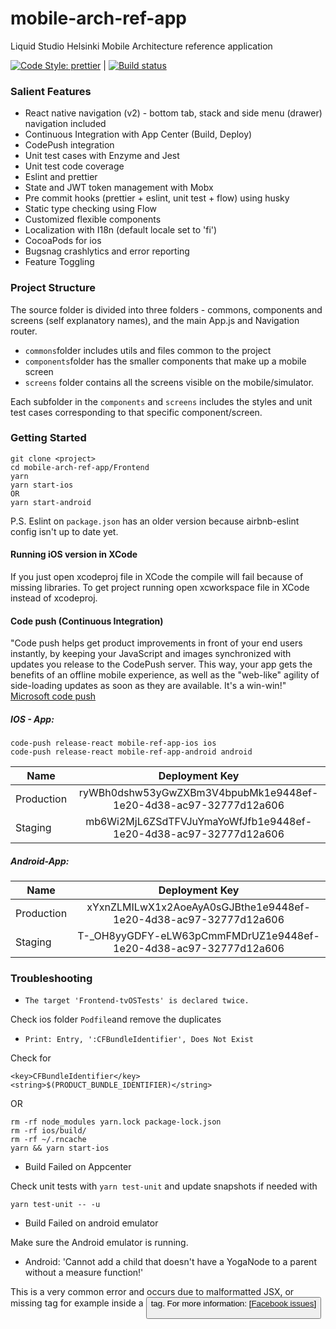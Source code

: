 # mobile-arch-ref-app
Liquid Studio Helsinki Mobile Architecture reference application

[![Code Style: prettier](https://img.shields.io/badge/code_style-prettier-ff69b4.svg?style=flat-square)](https://github.com/prettier/prettier)
|
[![Build status](https://build.appcenter.ms/v0.1/apps/a2d9ff42-741c-48da-a915-0dd186499637/branches/master/badge)](https://appcenter.ms)




### Salient Features

* React native navigation (v2) - bottom tab, stack and side menu (drawer) navigation included
* Continuous Integration with App Center (Build, Deploy)
* CodePush integration
* Unit test cases with Enzyme and Jest
* Unit test code coverage
* Eslint and prettier
* State and JWT token management with Mobx
* Pre commit hooks (prettier + eslint, unit test + flow) using husky
* Static type checking using Flow
* Customized flexible components
* Localization with I18n (default locale set to 'fi')
* CocoaPods for ios
* Bugsnag crashlytics and error reporting
* Feature Toggling

### Project Structure

The source folder is divided into three folders - commons, components and screens (self explanatory names), and the main App.js and Navigation router.

* `commons`folder includes utils and files common to the project
* `components`folder has the smaller components that make up a mobile screen
* `screens` folder contains all the screens visible on the mobile/simulator.

Each subfolder in the `components` and `screens` includes the styles and unit test cases corresponding to that specific component/screen.

### Getting Started

```
git clone <project>
cd mobile-arch-ref-app/Frontend
yarn
yarn start-ios
OR
yarn start-android
```

P.S. Eslint on `package.json` has an older version because airbnb-eslint config isn't up to date yet.

#### Running iOS version in XCode

If you just open xcodeproj file in XCode the compile will fail because of missing libraries. To get project running open xcworkspace file in XCode instead of xcodeproj.

#### Code push (Continuous Integration)

"Code push helps get product improvements in front of your end users instantly, by keeping your JavaScript and images synchronized with updates you release to the CodePush server. This way, your app gets the benefits of an offline mobile experience, as well as the "web-like" agility of side-loading updates as soon as they are available. It's a win-win!"
[Microsoft code push](https://github.com/Microsoft/react-native-code-push)

##### IOS - App: 

```
code-push release-react mobile-ref-app-ios ios
code-push release-react mobile-ref-app-android android
```

| Name        | Deployment Key             |
| ------------- |:-------------:|
| Production     | ryWBh0dshw53yGwZXBm3V4bpubMk1e9448ef-1e20-4d38-ac97-32777d12a606 |
| Staging     | mb6Wi2MjL6ZSdTFVJuYmaYoWfJfb1e9448ef-1e20-4d38-ac97-32777d12a606      |

##### Android-App:

| Name        | Deployment Key             |
| ------------- |:-------------:|
| Production     | xYxnZLMILwX1x2AoeAyA0sGJBthe1e9448ef-1e20-4d38-ac97-32777d12a606 |
| Staging     | T-_OH8yyGDFY-eLW63pCmmFMDrUZ1e9448ef-1e20-4d38-ac97-32777d12a606     |

### Troubleshooting

* ``` The target 'Frontend-tvOSTests' is declared twice. ```

Check ios folder `Podfile`and remove the duplicates

* ``` Print: Entry, ':CFBundleIdentifier', Does Not Exist ```

Check for

````
<key>CFBundleIdentifier</key>
<string>$(PRODUCT_BUNDLE_IDENTIFIER)</string>
````

OR

````
rm -rf node_modules yarn.lock package-lock.json
rm -rf ios/build/
rm -rf ~/.rncache
yarn && yarn start-ios
````

* Build Failed on Appcenter

Check unit tests with `yarn test-unit` and update snapshots if needed with

`yarn test-unit -- -u`

* Build Failed on android emulator

Make sure the Android emulator is running.

* Android: 'Cannot add a child that doesn't have a YogaNode to a parent without a measure function!'

This is a very common error and occurs due to malformatted JSX, or missing <Text> tag for example inside a <Button> tag.
For more information: [[Facebook issues](https://github.com/facebook/react-native/issues/13243)]
